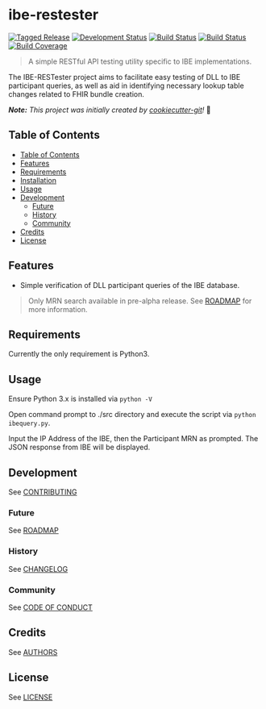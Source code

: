 # ibe-restester

[![Tagged Release](https://img.shields.io/badge/release-v0-blue.svg?longCache=true)](CHANGELOG.md)
[![Development Status](https://img.shields.io/badge/status-planning-lightgrey.svg?longCache=true)](ROADMAP.md)
[![Build Status](https://img.shields.io/badge/build-unknown-lightgrey.svg?longCache=true)](https://travis-ci.org)
[![Build Status](https://img.shields.io/badge/build-pending-lightgrey.svg?longCache=true)](https://www.appveyor.com)
[![Build Coverage](https://img.shields.io/badge/coverage-0%25-lightgrey.svg?longCache=true)](https://codecov.io)

> A simple RESTful API testing utility specific to IBE implementations.

The IBE-RESTester project aims to facilitate easy testing of DLL to IBE participant queries, as well as aid in identifying necessary lookup table changes related to FHIR bundle creation.

_**Note:** This project was initially created by [cookiecutter-git](https://github.com/NathanUrwin/cookiecutter-git)!_ :cookie:

## Table of Contents

- [Table of Contents](#table-of-contents)
- [Features](#features)
- [Requirements](#requirements)
- [Installation](#installation)
- [Usage](#usage)
- [Development](#development)
  - [Future](#future)
  - [History](#history)
  - [Community](#community)
- [Credits](#credits)
- [License](#license)

## Features

- Simple verification of DLL participant queries of the IBE database.

> Only MRN search available in pre-alpha release. See [ROADMAP](ROADMAP.md) for more information.

## Requirements

Currently the only requirement is Python3.

## Usage

Ensure Python 3.x is installed via ```python -V```

Open command prompt to ./src directory and execute the script via ```python ibequery.py```.

Input the IP Address of the IBE, then the Participant MRN as prompted.  The JSON response from IBE will be displayed.

## Development

See [CONTRIBUTING](CONTRIBUTING.md)

### Future

See [ROADMAP](ROADMAP.md)

### History

See [CHANGELOG](CHANGELOG.md)

### Community

See [CODE OF CONDUCT](CODE_OF_CONDUCT.md)

## Credits

See [AUTHORS](AUTHORS.md)

## License

See [LICENSE](LICENSE)
